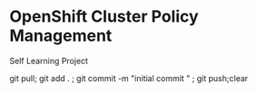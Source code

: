 # OpenShift Cluster Policy Management

Self Learning Project


git pull; git add . ; git commit -m "initial commit " ; git push;clear